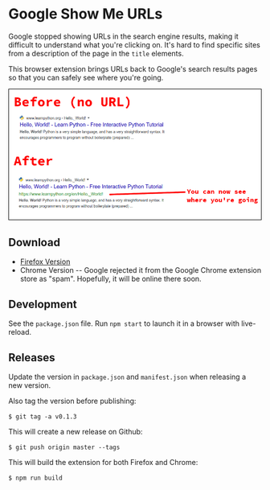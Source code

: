 # Google Show Me URLs

Google stopped showing URLs in the search engine results, making it difficult to understand what you're clicking on. It's hard to find specific sites from a description of the page in the `title` elements.

This browser extension brings URLs back to Google's search results pages so that you can safely see where you're going.

![Screenshot](./screenshots/screenshot-firefox-store.png)

## Download

- [Firefox Version](https://addons.mozilla.org/en-US/firefox/addon/search-engines-show-me-urls/)
- Chrome Version -- Google rejected it from the Google Chrome extension store as "spam". Hopefully, it will be online there soon.

## Development

See the `package.json` file. Run `npm start` to launch it in a browser with live-reload.

## Releases

Update the version in `package.json` and `manifest.json` when releasing a new version.

Also tag the version before publishing:

```text
$ git tag -a v0.1.3
```

This will create a new release on Github:

```text
$ git push origin master --tags
```

This will build the extension for both Firefox and Chrome:

```text
$ npm run build
```

